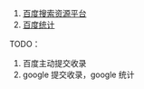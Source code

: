 

1. [百度搜索资源平台](https://ziyuan.baidu.com/site/siteverify?id=989881448#/)
2. [百度统计](https://tongji.baidu.com/web/27810420/homepage/index)


TODO：

1. 百度主动提交收录
2. google 提交收录，google 统计

